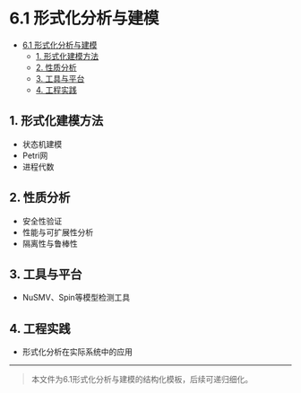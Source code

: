 # 6.1 形式化分析与建模


<!-- TOC START -->

- [6.1 形式化分析与建模](#61-形式化分析与建模)
  - [1. 形式化建模方法](#1-形式化建模方法)
  - [2. 性质分析](#2-性质分析)
  - [3. 工具与平台](#3-工具与平台)
  - [4. 工程实践](#4-工程实践)

<!-- TOC END -->

## 1. 形式化建模方法

- 状态机建模
- Petri网
- 进程代数

## 2. 性质分析

- 安全性验证
- 性能与可扩展性分析
- 隔离性与鲁棒性

## 3. 工具与平台

- NuSMV、Spin等模型检测工具

## 4. 工程实践

- 形式化分析在实际系统中的应用

---
> 本文件为6.1形式化分析与建模的结构化模板，后续可递归细化。
